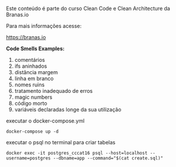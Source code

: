 Este conteúdo é parte do curso Clean Code e Clean Architecture da Branas.io

Para mais informações acesse:

https://branas.io

**Code Smells Examples:**

1. comentários
2. ifs aninhados
3. distância margem
4. linha em branco
5. nomes ruins
6. tratamento inadequado de erros
7. magic numbers
8. código morto
9. variáveis declaradas longe da sua utilização

executar o docker-compose.yml

`docker-compose up -d`

executar o psql no terminal para criar tabelas

`docker exec -it postgres_cccat16 psql --host=localhost --username=postgres --dbname=app --command="$(cat create.sql)"`
